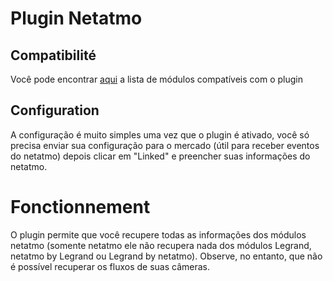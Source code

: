 # Plugin Netatmo

## Compatibilité

Você pode encontrar [aqui](https://compatibility.jeedom.com/index.php?v=d&p=home&plugin=netatmo) a lista de módulos compatíveis com o plugin

## Configuration

A configuração é muito simples uma vez que o plugin é ativado, você só precisa enviar sua configuração para o mercado (útil para receber eventos do netatmo) depois clicar em "Linked" e preencher suas informações do netatmo.

# Fonctionnement

O plugin permite que você recupere todas as informações dos módulos netatmo (somente netatmo ele não recupera nada dos módulos Legrand, netatmo by Legrand ou Legrand by netatmo). Observe, no entanto, que não é possível recuperar os fluxos de suas câmeras.
